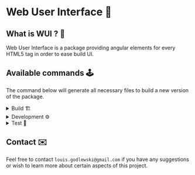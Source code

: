 # Web User Interface 🎨

## What is WUI ? 📀

Web User Interface is a package providing angular elements for every HTML5 tag in order to ease build UI.

## Available commands 🕹

The command below will generate all necessary files to build a new version of the package.
<details>
<summary>Build 🏗</summary>

> `npm run build:elements` will export Components as Angular Elements in `dist/elements-build`.
> Then, `postbuild:elements` script, which is automatically called, will:
>  * concatenate the build files into a single vdmzr-player.js file in `dist/` directory.
>  * generate `demo` project under `dist/example`
> 
> More information in `src/environments/element/build-elements.js`

</details>
<details>
<summary>Development ⚙️</summary>

Install the project dependencies with `npm i`. Then, you can run the following commands:

```shell
ng serve        # launch development server (available at http://localhost:1337/)
npm run lint    # format project depending on tslint.json rules
npm run doc     # generate new './documentation' folder
```
</details>
<details>
<summary>Test 🧪</summary>

Install the project dependencies with `npm i`. Then, you can run the following commands:

```shell
npm run test    # karma unit tests
npm run e2e     # end to end test (UI)
```
</details>

## Contact ✉️

Feel free to contact `louis.godlewski@gmail.com` if you have any suggestions or wish to learn more about certain aspects of this project.

